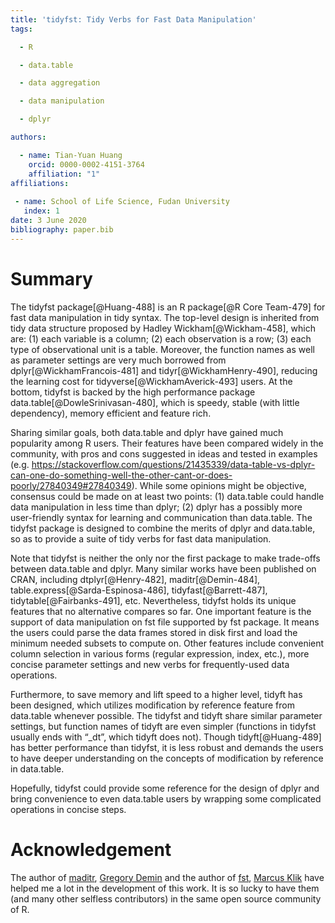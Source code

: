 ```yaml
---
title: 'tidyfst: Tidy Verbs for Fast Data Manipulation'
tags:

  - R

  - data.table

  - data aggregation

  - data manipulation

  - dplyr

authors:

  - name: Tian-Yuan Huang
    orcid: 0000-0002-4151-3764
    affiliation: "1" 
affiliations:
    
 - name: School of Life Science, Fudan University
   index: 1
date: 3 June 2020
bibliography: paper.bib
---
```





# Summary

The tidyfst package[@Huang-488] is an R package[@R Core Team-479] for fast data manipulation in tidy syntax. The top-level design is inherited from tidy data structure proposed by Hadley Wickham[@Wickham-458], which are: (1) each variable is a column; (2) each observation is a row; (3) each type of observational unit is a table. Moreover, the function names as well as parameter settings are very much borrowed from dplyr[@WickhamFrancois-481] and tidyr[@WickhamHenry-490], reducing the learning cost for tidyverse[@WickhamAverick-493] users. At the bottom, tidyfst is backed by the high performance package data.table[@DowleSrinivasan-480], which is speedy, stable (with little dependency), memory efficient and feature rich.

Sharing similar goals, both data.table and dplyr have gained much popularity among R users. Their features have been compared widely in the community, with pros and cons suggested in ideas and tested in examples (e.g. <https://stackoverflow.com/questions/21435339/data-table-vs-dplyr-can-one-do-something-well-the-other-cant-or-does-poorly/27840349#27840349>). While some opinions might be objective, consensus could be made on at least two points: (1) data.table could handle data manipulation in less time than dplyr; (2) dplyr has a possibly more user-friendly syntax for learning and communication than data.table. The tidyfst package is designed to combine the merits of dplyr and data.table, so as to provide a suite of tidy verbs for fast data manipulation.

Note that tidyfst is neither the only nor the first package to make trade-offs between data.table and dplyr. Many similar works have been published on CRAN, including dtplyr[@Henry-482], maditr[@Demin-484], table.express[@Sarda-Espinosa-486], tidyfast[@Barrett-487], tidytable[@Fairbanks-491], etc. Nevertheless, tidyfst holds its unique features that no alternative compares so far. One important feature is the support of data manipulation on fst file supported by fst package. It means the users could parse the data frames stored in disk first and load the minimum needed subsets to compute on. Other features include convenient column selection in various forms (regular expression, index, etc.), more concise parameter settings and new verbs for frequently-used data operations. 

Furthermore, to save memory and lift speed to a higher level, tidyft has been designed, which utilizes modification by reference feature from data.table whenever possible. The tidyfst and tidyft share similar parameter settings, but function names of tidyft are even simpler (functions in tidyfst usually ends with “_dt”, which tidyft does not). Though tidyft[@Huang-489] has better performance than tidyfst, it is less robust and demands the users to have deeper understanding on the concepts of modification by reference in data.table. 

Hopefully, tidyfst could provide some reference for the design of dplyr and bring convenience to even data.table users by wrapping some complicated operations in concise steps.



# Acknowledgement

The author of [maditr](https://github.com/gdemin/maditr), [Gregory Demin](https://github.com/gdemin) and the author of [fst](https://github.com/fstpackage/fst), [Marcus Klik](https://github.com/MarcusKlik) have helped me a lot in the development of this work. It is so lucky to have them (and many other selfless contributors) in the same open source community of R.
